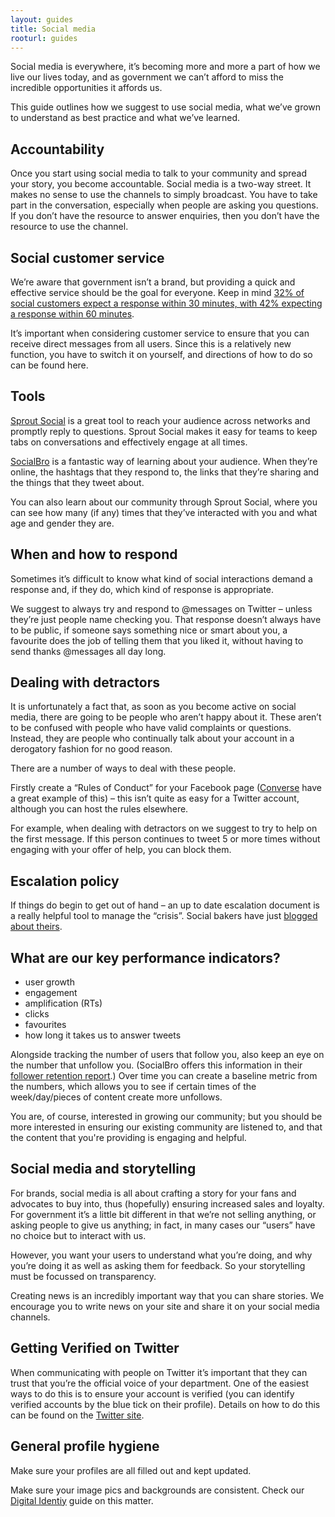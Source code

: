 ```yaml
---
layout: guides
title: Social media
rooturl: guides
---
```


Social media is everywhere, it’s becoming more and more a part of how we live our lives today, and as government we can’t afford to miss the incredible opportunities it affords us.

This guide outlines how we suggest to use social media, what we’ve grown to understand as best practice and what we’ve learned.

## Accountability

Once you start using social media to talk to your community and spread your story, you become accountable. Social media is a two-way street. It makes no sense to use the channels to simply broadcast. You have to take part in the conversation, especially when people are asking you questions. If you don’t have the resource to answer enquiries, then you don’t have the resource to use the channel.

## Social customer service

We’re aware that government isn’t a brand, but providing a quick and effective service should be the goal for everyone. Keep in mind [32% of social customers expect a response within 30 minutes, with 42% expecting a response within 60 minutes](http://www.viralblog.com/social-media/social-media-and-customer-service/).

It’s important when considering customer service to ensure that you can receive direct messages from all users. Since this is a relatively new function, you have to switch it on yourself, and directions of how to do so can be found here.

## Tools

[Sprout Social](http://sproutsocial.com/) is a great tool to reach your audience across networks and promptly reply to questions. Sprout Social makes it easy for teams to keep tabs on conversations and effectively engage at all times.

[SocialBro](https://www.socialbro.com/) is a fantastic way of learning about your audience. When they’re online, the hashtags that they respond to, the links that they’re sharing and the things that they tweet about.

You can also learn about our community through Sprout Social, where you can see how many (if any) times that they’ve interacted with you and what age and gender they are.

## When and how to respond

Sometimes it’s difficult to know what kind of social interactions demand a response and, if they do, which kind of response is appropriate.

We suggest to always try and respond to @messages on Twitter – unless they’re just people name checking you. That response doesn’t always have to be public, if someone says something nice or smart about you, a favourite does the job of telling them that you liked it, without having to send thanks @messages all day long.

## Dealing with detractors

It is unfortunately a fact that, as soon as you become active on social media, there are going to be people who aren’t happy about it. These aren’t to be confused with people who have valid complaints or questions. Instead, they are people who continually talk about your account in a derogatory fashion for no good reason.

There are a number of ways to deal with these people.

Firstly create a “Rules of Conduct” for your Facebook page ([Converse](https://www.facebook.com/notes/converse/house-rules/330730391922) have a great example of this) – this isn’t quite as easy for a Twitter account, although you can host the rules elsewhere.

For example, when dealing with detractors on we suggest to try to help on the first message. If this person continues to tweet 5 or more times without engaging with your offer of help, you can block them.

## Escalation policy

If things do begin to get out of hand – an up to date escalation document is a really helpful tool to manage the “crisis”. Social bakers have just [blogged about theirs](http://www.socialbakers.com/blog/2100-5-things-you-must-have-in-your-social-media-crisis-plan).

## What are our key performance indicators?

- user growth
- engagement
- amplification (RTs)
- clicks
- favourites
- how long it takes us to answer tweets

Alongside tracking the number of users that follow you, also keep an eye on the number that unfollow you. (SocialBro offers this information in their [follower retention report](http://www.socialbro.com/userguide/analyzing-understanding-follower-retention-report).)  Over time you can create a baseline metric from the numbers, which allows you to see if certain times of the week/day/pieces of content create more unfollows.

You are, of course, interested in growing our community; but you should be more interested in ensuring our existing community are listened to, and that the content that you're providing is engaging and helpful.

## Social media and storytelling

For brands, social media is all about crafting a story for your fans and advocates to buy into, thus (hopefully) ensuring increased sales and loyalty. For government it’s a little bit different in that we’re not selling anything, or asking people to give us anything; in fact, in many cases our “users” have no choice but to interact with us.

However, you want your users to understand what you’re doing, and why you’re doing it as well as asking them for feedback. So your storytelling must be focussed on transparency.

Creating news is an incredibly important way that you can share stories. We encourage you to write news on your site and share it on your social media channels.

## Getting Verified on Twitter

When communicating with people on Twitter it’s important that they can trust that you’re the official voice of your department. One of the easiest ways to do this is to ensure your account is verified (you can identify verified accounts by the blue tick on their profile). Details on how to do this can be found on the [Twitter site](https://support.twitter.com/articles/119135-faqs-about-verified-accounts).

## General profile hygiene

Make sure your profiles are all filled out and kept updated.

Make sure your image pics and backgrounds are consistent. Check our [Digital Identiy](/guides/digital-identity) guide on this matter.